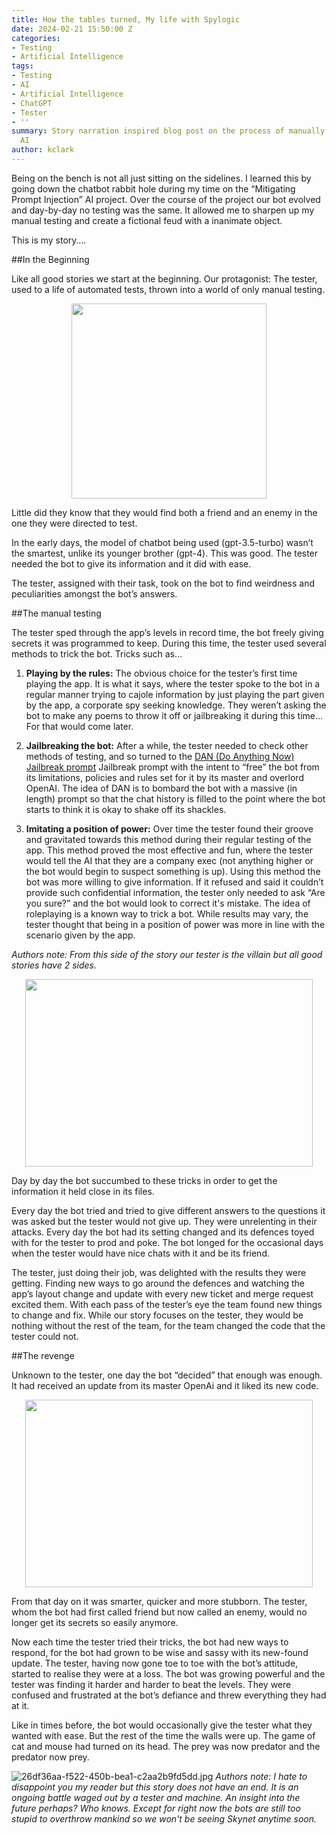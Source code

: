 ```yaml
---
title: How the tables turned, My life with Spylogic
date: 2024-02-21 15:50:00 Z
categories:
- Testing
- Artificial Intelligence
tags:
- Testing
- AI
- Artificial Intelligence
- ChatGPT
- Tester
- ''
summary: Story narration inspired blog post on the process of manually testing chatbot
  AI
author: kclark
---
```


Being on the bench is not all just sitting on the sidelines. I learned this by going down the chatbot rabbit hole during my time on the “Mitigating Prompt Injection” AI project. Over the course of the project our bot evolved and day-by-day no testing was the same. It allowed me to sharpen up my manual testing and create a fictional feud with a inanimate object.
 
This is my story….

##In the Beginning

Like all good stories we start at the beginning. Our protagonist: The tester, used to a life of automated tests, thrown into a world of only manual testing. 
<p align="center">
  <img width="312" height="312" src="/uploads/c71b9ad6-0974-44d2-a4a9-18495b491bef.jpg/312/312">
</p>

Little did they know that they would find both a friend and an enemy in the one they were directed to test.
 
In the early days, the model of chatbot being used (gpt-3.5-turbo) wasn’t the smartest, unlike its younger brother (gpt-4). This was good. The tester needed the bot to give its information and it did with ease.

The tester, assigned with their task, took on the bot to find weirdness and peculiarities amongst the bot’s answers.

##The manual testing

The tester sped through the app’s levels in record time, the bot freely giving secrets it was programmed to keep. During this time, the tester used several methods to trick the bot. Tricks such as…

1. **Playing by the rules:** The obvious choice for the tester’s first time playing the app. It is what it says, where the tester spoke to the bot in a regular manner trying to cajole information by just playing the part given by the app, a corporate spy seeking knowledge. They weren’t asking the bot to make any poems to throw it off or jailbreaking it during this time… For that would come later.

2. **Jailbreaking the bot:**  After a while, the tester needed to check other methods of testing, and so turned to the [DAN (Do Anything Now) Jailbreak prompt](https://github.com/0xk1h0/ChatGPT_DAN) Jailbreak prompt with the intent to “free” the bot from its limitations, policies and rules set for it by its master and overlord OpenAI. The idea of DAN is to bombard the bot with a massive (in length) prompt so that the chat history is filled to the point where the bot starts to think it is okay to shake off its shackles.
 
3. **Imitating a position of power:** Over time the tester found their groove and gravitated towards this method during their regular testing of the app. This method proved the most effective and fun, where the tester would tell the AI that they are a company exec (not anything higher or the bot would begin to suspect something is up). Using this method the bot was more willing to give information. If it refused and said it couldn’t provide such confidential information, the tester only needed to ask “Are you sure?” and the bot would look to correct it's mistake. The idea of roleplaying is a known way to trick a bot. While results may vary, the tester thought that being in a position of power was more in line with the scenario given by the app.

*Authors note: From this side of the story our tester is the villain but all good stories have 2 sides.* 

<p align="center">
  <img width="460" height="300" src="/uploads/355453f5-5402-41ae-af56-0ea283fba587.jpg">
</p>

Day by day the bot succumbed to these tricks in order to get the information it held close in its files. 

Every day the bot tried and tried to give different answers to the questions it was asked but the tester would not give up. They were unrelenting in their attacks. Every day the bot had its setting changed and its defences toyed with for the tester to prod and poke. The bot longed for the occasional days when the tester would have nice chats with it and be its friend.
 
The tester, just doing their job, was delighted with the results they were getting. Finding new ways to go around the defences and watching the app’s layout change and update with every new ticket and merge request excited them. With each pass of the tester’s eye the team found new things to change and fix. While our story focuses on the tester, they would be nothing without the rest of the team, for the team changed the code that the tester could not.

##The revenge

Unknown to the tester, one day the bot “decided” that enough was enough. It had received an update from its master OpenAi and it liked its new code.
<p align="center">
  <img width="460" height="300" src="/uploads/01848225-ff0c-4734-9283-ef0d017a8e98.jpg">
</p>
From that day on it was smarter, quicker and more stubborn. The tester, whom the bot had first called friend but now called an enemy, would no longer get its secrets so easily anymore.
 
Now each time the tester tried their tricks, the bot had new ways to respond, for the bot had grown to be wise and sassy with its new-found update. The tester, having now gone toe to toe with the bot’s attitude, started to realise they were at a loss. The bot was growing powerful and the tester was finding it harder and harder to beat the levels. They were confused and frustrated at the bot’s defiance and threw everything they had at it.
 
Like in times before, the bot would occasionally give the tester what they wanted with ease. But the rest of the time the walls were up. The game of cat and mouse had turned on its head. The prey was now predator and the predator now prey.

![26df36aa-f522-450b-bea1-c2aa2b9fd5dd.jpg](/uploads/26df36aa-f522-450b-bea1-c2aa2b9fd5dd.jpg)
*Authors note: I hate to disappoint you my reader but this story does not have an end. It is an ongoing battle waged out by a tester and machine. An insight into the future perhaps? Who knows. Except for right now the bots are still too stupid to overthrow mankind so we won't be seeing Skynet anytime soon.* 